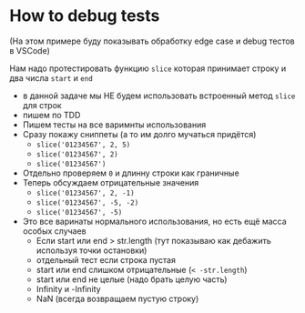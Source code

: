 # How to debug tests
(На этом примере буду показывать обработку edge case и debug тестов в VSCode)

Нам надо протестировать функцию `slice` которая принимает строку и два числа `start` и `end`

- в данной задаче мы НЕ будем использовать встроенный метод `slice` для строк
- пишем по TDD 
- Пишем тесты на все варимнты использования
- Сразу покажу сниппеты (а то им долго мучаться придётся)
  - `slice('01234567', 2, 5)`
  - `slice('01234567', 2)`
  - `slice('01234567')`
- Отдельно проверяем `0` и длинну строки как граничные
- Теперь обсуждаем отрицательные значения
  - `slice('01234567', 2, -1)`
  - `slice('01234567', -5, -2)`
  - `slice('01234567', -5)`
- Это все варинаты нормального использования, но есть ещё масса особых случаев
  - Если start или end > str.length (тут показываю как дебажить используя точки остановки)
  - отдельный тест если строка пустая
  - start или end слишком отрицательные (`< -str.length`)
  - start или end не целые (надо брать целую часть)
  - Infinity и -Infinity
  - NaN (всегда возвращаем пустую строку)
